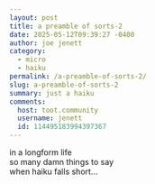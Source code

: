 ```yaml
---
layout: post
title: a preamble of sorts-2
date: 2025-05-12T09:39:27 -0400
author: joe jenett
category:
  - micro
  - haiku
permalink: /a-preamble-of-sorts-2/
slug: a-preamble-of-sorts-2
summary: just a haiku
comments:
  host: toot.community
  username: jenett
  id: 114495183994397367
---
```

in a longform life<br>so many damn things to say<br>when haiku falls short...

<a href="https://brid.gy/publish/mastodon"></a>